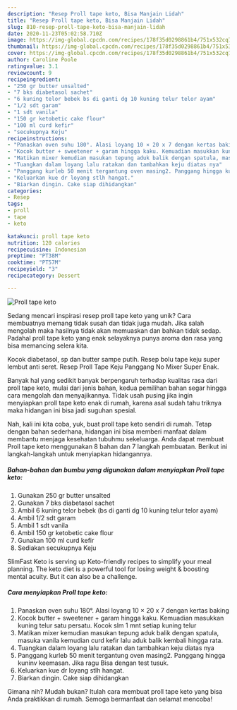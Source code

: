 ```yaml
---
description: "Resep Proll tape keto, Bisa Manjain Lidah"
title: "Resep Proll tape keto, Bisa Manjain Lidah"
slug: 810-resep-proll-tape-keto-bisa-manjain-lidah
date: 2020-11-23T05:02:58.710Z
image: https://img-global.cpcdn.com/recipes/178f35d0298861b4/751x532cq70/proll-tape-keto-foto-resep-utama.jpg
thumbnail: https://img-global.cpcdn.com/recipes/178f35d0298861b4/751x532cq70/proll-tape-keto-foto-resep-utama.jpg
cover: https://img-global.cpcdn.com/recipes/178f35d0298861b4/751x532cq70/proll-tape-keto-foto-resep-utama.jpg
author: Caroline Poole
ratingvalue: 3.1
reviewcount: 9
recipeingredient:
- "250 gr butter unsalted"
- "7 bks diabetasol sachet"
- "6 kuning telor bebek bs di ganti dg 10 kuning telur telor ayam"
- "1/2 sdt garam"
- "1 sdt vanila"
- "150 gr ketobetic cake flour"
- "100 ml curd kefir"
- "secukupnya Keju"
recipeinstructions:
- "Panaskan oven suhu 180°. Alasi loyang 10 × 20 x 7 dengan kertas baking"
- "Kocok butter + sweetener + garam hingga kaku. Kemuadian masukkan kuning telur satu persatu. Kocok slm 1 mnt setiap kuning telur"
- "Matikan mixer kemudian masukan tepung aduk balik dengan spatula, masuka vanila kemudian curd kefir lalu aduk balik kembali hingga rata."
- "Tuangkan dalam loyang lalu ratakan dan tambahkan keju diatas nya"
- "Panggang kurleb 50 menit tergantung oven masing2. Panggang hingga kuninv keemasan. Jika ragu Bisa dengan test tusuk."
- "Keluarkan kue dr loyang stlh hangat."
- "Biarkan dingin. Cake siap dihidangkan"
categories:
- Resep
tags:
- proll
- tape
- keto

katakunci: proll tape keto 
nutrition: 120 calories
recipecuisine: Indonesian
preptime: "PT38M"
cooktime: "PT57M"
recipeyield: "3"
recipecategory: Dessert

---
```



![Proll tape keto](https://img-global.cpcdn.com/recipes/178f35d0298861b4/751x532cq70/proll-tape-keto-foto-resep-utama.jpg)

Sedang mencari inspirasi resep proll tape keto yang unik? Cara membuatnya memang tidak susah dan tidak juga mudah. Jika salah mengolah maka hasilnya tidak akan memuaskan dan bahkan tidak sedap. Padahal proll tape keto yang enak selayaknya punya aroma dan rasa yang bisa memancing selera kita.

Kocok diabetasol, sp dan butter sampe putih. Resep bolu tape keju super lembut anti seret. Resep Proll Tape Keju Panggang No Mixer Super Enak.

Banyak hal yang sedikit banyak berpengaruh terhadap kualitas rasa dari proll tape keto, mulai dari jenis bahan, kedua pemilihan bahan segar hingga cara mengolah dan menyajikannya. Tidak usah pusing jika ingin menyiapkan proll tape keto enak di rumah, karena asal sudah tahu triknya maka hidangan ini bisa jadi suguhan spesial.


Nah, kali ini kita coba, yuk, buat proll tape keto sendiri di rumah. Tetap dengan bahan sederhana, hidangan ini bisa memberi manfaat dalam membantu menjaga kesehatan tubuhmu sekeluarga. Anda dapat membuat Proll tape keto menggunakan 8 bahan dan 7 langkah pembuatan. Berikut ini langkah-langkah untuk menyiapkan hidangannya.

<!--inarticleads1-->

##### Bahan-bahan dan bumbu yang digunakan dalam menyiapkan Proll tape keto:

1. Gunakan 250 gr butter unsalted
1. Gunakan 7 bks diabetasol sachet
1. Ambil 6 kuning telor bebek (bs di ganti dg 10 kuning telur telor ayam)
1. Ambil 1/2 sdt garam
1. Ambil 1 sdt vanila
1. Ambil 150 gr ketobetic cake flour
1. Gunakan 100 ml curd kefir
1. Sediakan secukupnya Keju


SlimFast Keto is serving up Keto-friendly recipes to simplify your meal planning. The keto diet is a powerful tool for losing weight &amp; boosting mental acuity. But it can also be a challenge. 

<!--inarticleads2-->

##### Cara menyiapkan Proll tape keto:

1. Panaskan oven suhu 180°. Alasi loyang 10 × 20 x 7 dengan kertas baking
1. Kocok butter + sweetener + garam hingga kaku. Kemuadian masukkan kuning telur satu persatu. Kocok slm 1 mnt setiap kuning telur
1. Matikan mixer kemudian masukan tepung aduk balik dengan spatula, masuka vanila kemudian curd kefir lalu aduk balik kembali hingga rata.
1. Tuangkan dalam loyang lalu ratakan dan tambahkan keju diatas nya
1. Panggang kurleb 50 menit tergantung oven masing2. Panggang hingga kuninv keemasan. Jika ragu Bisa dengan test tusuk.
1. Keluarkan kue dr loyang stlh hangat.
1. Biarkan dingin. Cake siap dihidangkan




Gimana nih? Mudah bukan? Itulah cara membuat proll tape keto yang bisa Anda praktikkan di rumah. Semoga bermanfaat dan selamat mencoba!
